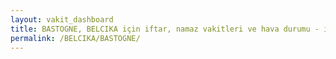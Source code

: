 ```yaml
---
layout: vakit_dashboard
title: BASTOGNE, BELCIKA için iftar, namaz vakitleri ve hava durumu - ilçe/eyalet seç
permalink: /BELCIKA/BASTOGNE/
---
```


<script type="text/javascript">
  var GLOBAL_COUNTRY = 'BELCIKA';
  var GLOBAL_CITY = 'BASTOGNE';
  var GLOBAL_STATE = '';
  var lat = 72;
  var lon = 21;
</script>

